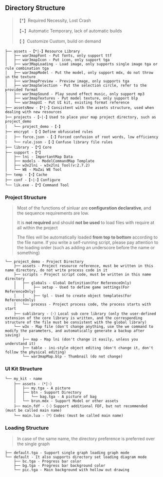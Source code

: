 ## Directory Structure

> 【*】Required Necessity, Lost Crash
>
> 【~】Automatic Temporary, lack of automatic builds
>
> 【·】Customize Custom, build on demand

```
├── assets -【*|·】Resource Library
│   ├── war3mapFont - Put fonts, only support ttf
│   ├── war3mapIcon - Put icon, only support tga
│   ├── war3MapLoading - Load image, only supports single image tga or rule combination tga
│   ├── war3mapModel - Put the model, only support mdx, do not throw in the texture
│   ├── war3mapPreview - Preview image, only supports tga
│   ├── war3mapSelection - Put the selection circle, refer to the provided format
│   ├── war3mapSound - Play sound effect music, only support mp3
│   ├── war3mapTextures - Put model texture, only support blp
│   └── war3mapUI - Put UI kit, existing format reference
├── assetsNew -【*|·】Consistent with the assets structure, used when dealing with new resources
├── projects -【~|·】Used to place your map project directory, such as project_demo
│   └── project_demo -【·】
├── encrypt -【·】Define obfuscated rules
│   ├── force.json -【·】Forced confusion of root words, low efficiency
│   └── rule.json -【·】Confuse library file rules
├── library -【*】Core
├── support -【*】
│   ├── lni - ImportantMap Data
│   ├── models - ModelCommandMap Template
│   ├── w3x2lni - w3x2lni Tool(v:2.7.2)
│   └── WE - MaZai WE Tool
├── temp -【~】Cache
├── conf -【~|·】Configure
└── lik.exe -【*】Command Tool
```

### Project Structure

> Most of the functions of sinluar are **configuration declarative**, and the sequence requirements are low.
>
> It is **not required** and should **not be used** to load files with require at all within the project
>
> The files will be automatically loaded **from top to bottom** according to the file name.
> If you write a self-running script, please pay attention to the loading order (such as adding an underscore before the
> name or something)

```
└── project_demo - Project Directory
    ├── assets - Project resource reference, must be written in this name directory, do not write process code in it
    ├── scripts - Project script code, must be written in this name directory
    │   ├── globals - Global Definition(For ReferenceOnly)
    │   │    ├── setup - Used to define game settings(For ReferenceOnly)
    │   │    ├── tpl - Used to create object templates(For ReferenceOnly)
    │   └── process - Project process code, the process starts with start
    ├── sublibrary -（·）Local sub core library (only the user-defined extension of the core library is written, and the corresponding structure of the file must be consistent with the global library)
    └── w3x - Map file (don't change anything, use the we command to modify the parameters, and automatically generate a backup after saving)
        ├── map - Map lni (don't change it easily, unless you understand it)
        ├── table - ini-style object editing (don't change it, don't follow the physical editing)
        └── war3mapMap.blp - Thumbnail (do not change)
```

### UI Kit Structure

```
└── my_kit - name
    ├── assets -（*|·）
    │   ├── my.tga - A picture
    │   ├── btn - Support Directory
    │   │   └── bag.tga - A picture of bag
    │   └── brun.mdx - Support Model or other assets
    ├── main.fdf -（·）Support additional FDF, but not recommended (must be called main name)
    └── main.lua -（*）Codes (must be called main name)
```

### Loading Structure

> In case of the same name, the directory preference is preferred over the single graph

```
├── default.tga - Support single graph loading graph mode
└── default - It also supports directory set loading diagram mode
    ├── bc.tga - Progress bar color
    ├── bg.tga - Progress bar background color
    └── pic.tga - Main background with hollow out drawing
```

